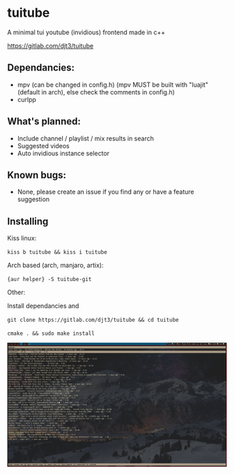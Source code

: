 # tuitube
A minimal tui youtube (invidious) frontend made in c++

https://gitlab.com/djt3/tuitube

## Dependancies:
- mpv (can be changed in config.h) (mpv MUST be built with "luajit" (default in arch), else check the comments in config.h)
- curlpp

## What's planned:
- Include channel / playlist / mix results in search
- Suggested videos
- Auto invidious instance selector

## Known bugs:
- None, please create an issue if you find any or have a feature suggestion

## Installing
Kiss linux:

`kiss b tuitube && kiss i tuitube`

Arch based (arch, manjaro, artix):

`{aur helper} -S tuitube-git`

Other:

Install dependancies and

`git clone https://gitlab.com/djt3/tuitube && cd tuitube`

`cmake . && sudo make install`

![Screenshot](https://github.com/djt3/tuitube/blob/master/tuitube.png?raw=true)
